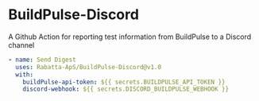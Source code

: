 # BuildPulse-Discord
A Github Action for reporting test information from BuildPulse to a Discord channel

```yml
- name: Send Digest
  uses: Rabatta-ApS/BuildPulse-Discord@v1.0
  with:
    buildPulse-api-token: ${{ secrets.BUILDPULSE_API_TOKEN }}
    discord-webhook: ${{ secrets.DISCORD_BUILDPULSE_WEBHOOK }}
```